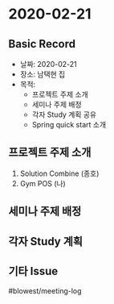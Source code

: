 # 2020-02-21
## Basic Record
* 날짜: 2020-02-21
* 장소: 남택현 집
* 목적:
	* 프로젝트 주제 소개
	* 세미나 주제 배정
	* 각자 Study 계획 공유
	* Spring quick start 소개
## 프로젝트 주제 소개
1. Solution Combine (종호)
2. Gym POS (나)

## 세미나 주제 배정
## 각자 Study 계획
## 기타 Issue

#blowest/meeting-log 
